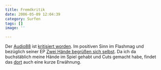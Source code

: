 ```yaml
---
title: Fremdkritik
date: 2006-05-09 12:04:39
category: Surfen
tags: []
image: ''

---
```


Der [Audio88](http://www.audio88.de) ist [kritisiert worden](http://flashmag.de/cms/front_content.php?client=1&lang=1&idcat=28&idart=3134). Im positiven Sinn im Flashmag und bezüglich seiner EP [Zwei Hände begrüßen sich selbst](http://www.misantropolis.de/2006/01/ein-teufelskerl/). Da ich da buchstäblich meine Hände im Spiel gehabt und Cuts gemacht habe, findet das [dort](http://flashmag.de/cms/front_content.php?client=1&lang=1&idcat=28&idart=3134) auch eine kurze Erwähnung.
